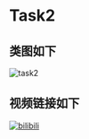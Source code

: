 
# Task2

## 类图如下

![task2](http://www.plantuml.com/plantuml/png/nLJDRXCn4BxdANpSLHA9LEBG0rB9WLu2WWQue1wStUd6n6iljfUqYlhkZEtnnd4hE5AfyVpFDp-pDzPnuyPUijNrwkhgpUhjzMmcb0Fpm1jWMssGPASPmx_VMhHCQjvMTU0jAedim7sMN27tdBjlXE8x2Rc_HKjjXHDQaMzYMJUfA50ZkRLiFUum1Y4H_I2X1-KiOOkXbvZpnptZaTaw8rJ71aGK1FCpShAhCxazyi7BcLZutv-vBYjnJb6fr1pXbr4qX_yDa0I_4fOKoPZW9VKnl7lHxUlJlohQAdu0GdwoZZlHF4SXSti8nAjA3FMLz8HgUS5Ga-AJbm4koYgoiE6vxBmK2huDrGQVGDTvCx7KWHiBePAilsGKii0ZDAE3fBOEXgpcZrhPOeAqlzI81-GayqqqfQ0h1Rk8t9DtN1q2D_MACY7addA-OmgEatnp7yDDbp4G4SHaLGKWYvW-FZlgrvJeLe-czKCXd_MJ1nCzaI3pn1QBxdGaalZ5-Rw0HuQl7dIvq9CYjPqhxVPWCape_ftB4Qgoh104jNUtwpJB3qB29zv3QLg2Fby5VofjTrfBu0hNH22YDhH9ZVs2PJw1mVyM7cjstXs_atHKdWok4bJdzlNbAFsQ4ccpZWoZgzB7KiQNCX58KlggAvB_RLPaZjcSVkznvyUTiD1Q5talliabg68LI5jQvH-I1gWpvL1wBjAXXkPsDhY5wvulbnE4sUm6L3lsyWy0)

## 视频链接如下

[![bilibili](https://i0.hdslb.com/bfs/archive/2fa4cff5ef21e0f93b8e7421fe9db556035be47a.jpg@380w_240h_100Q_1c.webp)](https://www.bilibili.com/video/BV1hR4y1p7jL/)